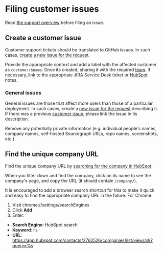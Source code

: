 # Filing customer issues

Read [the support overview](index.md) before filing an issue.

## Create a customer issue

Customer support tickets should be translated to GitHub issues. In such cases, [create a
new issue for the request](https://github.com/sourcegraph/customer/issues/new).

Provide the appropriate context and add a label with the affected customer as `customer/$name`. Once its created, sharing it with the required [team](routing_questions.md).
If necessary, link to the appropriate JIRA Service Desk ticket or [HubSpot](#find-the-unique-company-url) notes.

### General issues

General issues are those that affect more users than those of a particular deployment. In such cases, create a [new issue for the request](https://github.com/sourcegraph/sourcegraph/issues/new/choose) describing it. If there was a previous [customer issue](##create-a-customer-issue), please link the issue in its description.

Remove any potentially private information (e.g. individual people's names, company names, self-hosted Sourcegraph URLs, repo names, screenshots, etc.)

## Find the unique company URL

Find the unique company URL by [searching for the company in HubSpot](https://app.hubspot.com/contacts/2762526/companies/list/view/all/?query=).

When you filter down and find the company, click on its name to see the company's page, and copy the URL (it should contain `/company/`).

It is encouraged to add a browser search shortcut for this to make it quick and easy to find the appropriate company URL in the future. For Chrome:

1. Visit chrome://settings/searchEngines
1. Click **Add**
1. Enter:
  - **Search Engine**: HubSpot search
  - **Keyword**: `hs`
  - **URL**: https://app.hubspot.com/contacts/2762526/companies/list/view/all/?query=%s
